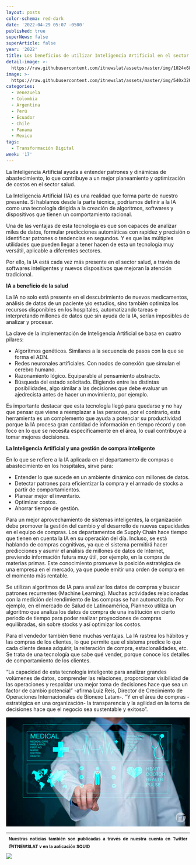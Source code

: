 ```yaml
---
layout: posts
color-schema: red-dark
date: '2022-04-29 05:07 -0500'
published: true
superNews: false
superArticle: false
year: '2022'
title: Los beneficios de utilizar Inteligencia Artificial en el sector salud
detail-image: >-
  https://raw.githubusercontent.com/itnewslat/assets/master/img/1024x680/ai-medicina-g.jpg
image: >-
  https://raw.githubusercontent.com/itnewslat/assets/master/img/540x320/ai-medicina-p.jpg
categories:
  - Venezuela
  - Colombia
  - Argentina
  - Perú
  - Ecuador
  - Chile
  - Panama
  - Mexico
tags:
  - Transformación Digital
week: '17'
---
```

La Inteligencia Artificial ayuda a entender patrones y dinámicas de abastecimiento, lo que contribuye a un mejor planeamiento y optimización de costos en el sector salud.
 
La Inteligencia Artificial (IA) es una realidad que forma parte de nuestro presente. Si hablamos desde la parte técnica, podríamos definir a la IA como una tecnología dirigida a la creación de algoritmos, softwares y dispositivos que tienen un comportamiento racional.

Una de las ventajas de esta tecnología es que son capaces de analizar miles de datos, formular predicciones automáticas con rapidez y precisión o identificar patrones o tendencias en segundos. Y es que las múltiples utilidades que pueden llegar a tener hacen de esta un tecnología muy versátil, aplicable a diferentes sectores.

Por ello, la IA está cada vez más presente en el sector salud, a través de softwares inteligentes y nuevos dispositivos que mejoran la atención tradicional.

**IA a beneficio de la salud**

La IA no solo está presente en el descubrimiento de nuevos medicamentos, análisis de datos de un paciente y/o estudios, sino también optimiza los recursos disponibles en los hospitales, automatizando tareas e interpretando millones de datos que sin ayuda de la IA, serían imposibles de analizar y procesar. 

La clave de la implementación de Inteligencia Artificial se basa en cuatro pilares:

- Algoritmos genéticos. Similares a la secuencia de pasos con la que se forma el ADN.
- Redes neuronales artificiales. Con nodos de conexión que simulan el cerebro humano.
- Razonamiento lógico. Equiparable al pensamiento abstracto.
- Búsqueda del estado solicitado. Eligiendo entre las distintas posibilidades, algo similar a las decisiones que debe evaluar un ajedrecista antes de hacer un movimiento, por ejemplo.

Es importante destacar que esta tecnología llegó para quedarse y no hay que pensar que viene a reemplazar a las personas, por el contrario, esta herramienta es un complemento que ayuda a potenciar su productividad porque la IA procesa gran cantidad de información en tiempo récord y con foco en lo que se necesita específicamente en el área, lo cual contribuye a tomar mejores decisiones. 

**La Inteligencia Artificial y una gestión de compra inteligente**

En lo que se refiere a la IA aplicada en el departamento de compras o abastecimiento en los hospitales, sirve para:

- Entender lo que sucede en un ambiente dinámico con millones de datos.
- Detectar patrones para eficientizar la compra y el armado de stocks a partir de comportamientos.
- Planear mejor el inventario.
- Optimizar costos. 
- Ahorrar tiempo de gestión.

Para un mejor aprovechamiento de sistemas inteligentes, la organización debe promover la gestión del cambio y el desarrollo de nuevas capacidades en el equipo de compras. Los departamentos de Supply Chain hace tiempo que tienen en cuenta la IA en su operación del día. Incluso, se está hablando de compras cognitivas, ya que el sistema permitirá hacer predicciones y asumir el análisis de millones de datos de Internet, previendo información futura muy útil,  por ejemplo, en la compra de materias primas.  Este conocimiento promueve la posición estratégica de una empresa en el mercado, ya que puede emitir una orden de compra en el momento más rentable.

Se utilizan algoritmos de IA para analizar los datos de compras y buscar patrones recurrentes (Machine Learning). Muchas actividades relacionadas con la medición del rendimiento de las compras se han automatizado. Por ejemplo, en el mercado de Salud de Latinoamérica, Plannexo utiliza un algoritmo que analiza los datos de compra de una institución en cierto periodo de tiempo para poder realizar proyecciones de compras equilibradas, sin sobre stocks y así optimizar los costos.

Para el vendedor también tiene muchas ventajas.  La IA rastrea los hábitos y las compras de los clientes, lo que permite que el sistema predice lo que cada cliente desea adquirir, la reiteración de compra, estacionalidades, etc. Se trata de una tecnología que sabe qué vender, porque conoce los detalles de comportamiento de los clientes. 

“La capacidad de esta tecnología inteligente para analizar grandes volúmenes de datos, comprender las relaciones, proporcionar visibilidad de las operaciones y respaldar una mejor toma de decisiones hace que sea un factor de cambio potencial” -afirma Luiz Reis, Director de Crecimiento de Operaciones Internacionales de Bionexo Latam-.  “Y en el área de compras -estratégica en una organización- la transparencia y la agilidad en la toma de decisiones hace que el negocio sea sustentable y exitoso”.

![](https://raw.githubusercontent.com/itnewslat/assets/master/img/540x320/ai-medicina-p.jpg)

<table style="height: 42px;" width="569">
<tbody>
<tr>
<td style="text-align: justify;"><sub><strong>Nuestras noticias también son publicadas a través de nuestra cuenta en Twitter <a href="https://twitter.com/itnewslat?lang=es">@ITNEWSLAT</a> y en la aplicación <a href="https://squidapp.co/en/">SQUID</a></strong></sub></td>
</tr>
</tbody>
</table>

<img src="https://tracker.metricool.com/c3po.jpg?hash=56f88a41e39ab42c063cc51676587a04"/>